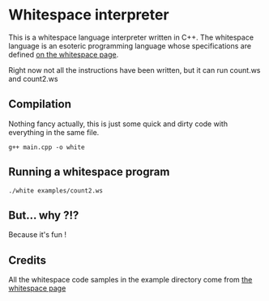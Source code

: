 # Whitespace interpreter

This is a whitespace language interpreter written in C++. The whitespace language is an esoteric programming language whose specifications are defined [on the whitespace page](http://compsoc.dur.ac.uk/whitespace/). 

Right now not all the instructions have been written, but it can run count.ws and count2.ws

## Compilation

Nothing fancy actually, this is just some quick and dirty code with everything in the same file.

	g++ main.cpp -o white

## Running a whitespace program

	./white examples/count2.ws

## But... why ?!?

Because it's fun !

## Credits

All the whitespace code samples in the example directory come from [the whitespace page](http://compsoc.dur.ac.uk/whitespace/)